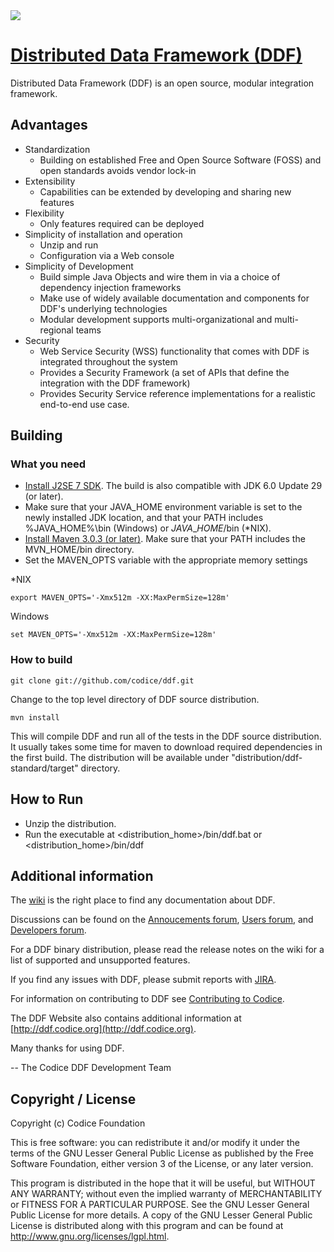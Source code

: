 <!--
/*
 * Copyright (c) Codice Foundation
 *
 * This is free software: you can redistribute it and/or modify it under the terms of the GNU Lesser General Public License as published by the Free Software Foundation, either
 * version 3 of the License, or any later version. 
 *
 * This program is distributed in the hope that it will be useful, but WITHOUT ANY WARRANTY; without even the implied warranty of MERCHANTABILITY or FITNESS FOR A PARTICULAR PURPOSE.
 * See the GNU Lesser General Public License for more details. A copy of the GNU Lesser General Public License is distributed along with this program and can be found at
 * <http://www.gnu.org/licenses/lgpl.html>.
 */
-->
<img src="https://tools.codice.org/wiki/download/attachments/3047458/ddf.jpg"/>

# [Distributed Data Framework \(DDF\)](http://ddf.codice.org/)

Distributed Data Framework (DDF) is an open source, modular integration framework. 

## Advantages
 * Standardization
    - Building on established Free and Open Source Software (FOSS) and open standards avoids vendor lock-in
 * Extensibility
    - Capabilities can be extended by developing and sharing new features
 * Flexibility
    - Only features required can be deployed
 * Simplicity of installation and operation
    - Unzip and run
    - Configuration via a Web console
 * Simplicity of Development
    - Build simple Java Objects and wire them in via a choice of dependency injection frameworks
    - Make use of widely available documentation and components for DDF's underlying technologies
    - Modular development supports multi-organizational and multi-regional teams
 * Security
    - Web Service Security (WSS) functionality that comes with DDF is integrated throughout the system
    - Provides a Security Framework (a set of APIs that define the integration with the DDF framework)
    - Provides Security Service reference implementations for a realistic end-to-end use case.
 
## Building
### What you need ###
* [Install J2SE 7 SDK](http://www.oracle.com/technetwork/java/javase/downloads/index.html). The build is also compatible with JDK 6.0 Update 29 \(or later\).
* Make sure that your JAVA\_HOME environment variable is set to the newly installed JDK location, and that your PATH includes %JAVA\_HOME%\bin (Windows) or $JAVA\_HOME$/bin (\*NIX).
* [Install Maven 3.0.3 \(or later\)](http://maven.apache.org/download.html). Make sure that your PATH includes the MVN\_HOME/bin directory.
* Set the MAVEN_OPTS variable with the appropriate memory settings

*NIX
```
export MAVEN_OPTS='-Xmx512m -XX:MaxPermSize=128m'
```
Windows
```
set MAVEN_OPTS='-Xmx512m -XX:MaxPermSize=128m'
```


### How to build ###
```
git clone git://github.com/codice/ddf.git
```
Change to the top level directory of DDF source distribution.

```
mvn install
```

This will compile DDF and run all of the tests in the DDF source distribution. It usually takes some time for maven to download required dependencies in the first build.
The distribution will be available under "distribution/ddf-standard/target" directory.

## How to Run
* Unzip the distribution. 
* Run the executable at <distribution_home>/bin/ddf.bat or <distribution_home>/bin/ddf

## Additional information
The [wiki](https://tools.codice.org/wiki/display/DDF) is the right place to find any documentation about DDF.

Discussions can be found on the [Annoucements forum](http://groups.google.com/group/ddf-announcements),  [Users forum](http://groups.google.com/group/ddf-users), and  [Developers forum](http://groups.google.com/group/ddf-developers).

For a DDF binary distribution, please read  the release notes on the wiki for a list of supported and unsupported features.

If you find any issues with DDF, please submit reports with [JIRA](https://tools.codice.org/jira/browse/DDF).

For information on contributing to DDF see [Contributing to Codice](http://www.codice.org/contributing).

The DDF Website also contains additional information at [http://ddf.codice.org](http://ddf.codice.org).

Many thanks for using DDF.

-- The Codice DDF Development Team

## Copyright / License
Copyright (c) Codice Foundation
 
This is free software: you can redistribute it and/or modify it under the terms of the GNU Lesser General Public License 
as published by the Free Software Foundation, either version 3 of the License, or any later version. 
 
This program is distributed in the hope that it will be useful, but WITHOUT ANY WARRANTY; without even the implied warranty of MERCHANTABILITY or FITNESS FOR A PARTICULAR PURPOSE.
See the GNU Lesser General Public License for more details. A copy of the GNU Lesser General Public License is distributed along with this program and can be found at
<http://www.gnu.org/licenses/lgpl.html>.
 
